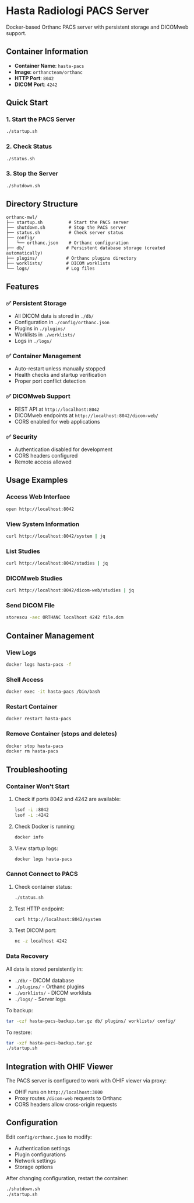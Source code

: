 # Hasta Radiologi PACS Server

Docker-based Orthanc PACS server with persistent storage and DICOMweb support.

## Container Information
- **Container Name**: `hasta-pacs`
- **Image**: `orthancteam/orthanc`
- **HTTP Port**: `8042`
- **DICOM Port**: `4242`

## Quick Start

### 1. Start the PACS Server
```bash
./startup.sh
```

### 2. Check Status
```bash
./status.sh
```

### 3. Stop the Server
```bash
./shutdown.sh
```

## Directory Structure
```
orthanc-mwl/
├── startup.sh          # Start the PACS server
├── shutdown.sh         # Stop the PACS server
├── status.sh           # Check server status
├── config/
│   └── orthanc.json    # Orthanc configuration
├── db/                # Persistent database storage (created automatically)
├── plugins/           # Orthanc plugins directory
├── worklists/         # DICOM worklists
└── logs/              # Log files
```

## Features

### ✅ Persistent Storage
- All DICOM data is stored in `./db/`
- Configuration in `./config/orthanc.json`
- Plugins in `./plugins/`
- Worklists in `./worklists/`
- Logs in `./logs/`

### ✅ Container Management
- Auto-restart unless manually stopped
- Health checks and startup verification
- Proper port conflict detection

### ✅ DICOMweb Support
- REST API at `http://localhost:8042`
- DICOMweb endpoints at `http://localhost:8042/dicom-web/`
- CORS enabled for web applications

### ✅ Security
- Authentication disabled for development
- CORS headers configured
- Remote access allowed

## Usage Examples

### Access Web Interface
```bash
open http://localhost:8042
```

### View System Information
```bash
curl http://localhost:8042/system | jq
```

### List Studies
```bash
curl http://localhost:8042/studies | jq
```

### DICOMweb Studies
```bash
curl http://localhost:8042/dicom-web/studies | jq
```

### Send DICOM File
```bash
storescu -aec ORTHANC localhost 4242 file.dcm
```

## Container Management

### View Logs
```bash
docker logs hasta-pacs -f
```

### Shell Access
```bash
docker exec -it hasta-pacs /bin/bash
```

### Restart Container
```bash
docker restart hasta-pacs
```

### Remove Container (stops and deletes)
```bash
docker stop hasta-pacs
docker rm hasta-pacs
```

## Troubleshooting

### Container Won't Start
1. Check if ports 8042 and 4242 are available:
   ```bash
   lsof -i :8042
   lsof -i :4242
   ```

2. Check Docker is running:
   ```bash
   docker info
   ```

3. View startup logs:
   ```bash
   docker logs hasta-pacs
   ```

### Cannot Connect to PACS
1. Check container status:
   ```bash
   ./status.sh
   ```

2. Test HTTP endpoint:
   ```bash
   curl http://localhost:8042/system
   ```

3. Test DICOM port:
   ```bash
   nc -z localhost 4242
   ```

### Data Recovery
All data is stored persistently in:
- `./db/` - DICOM database
- `./plugins/` - Orthanc plugins
- `./worklists/` - DICOM worklists
- `./logs/` - Server logs

To backup:
```bash
tar -czf hasta-pacs-backup.tar.gz db/ plugins/ worklists/ config/
```

To restore:
```bash
tar -xzf hasta-pacs-backup.tar.gz
./startup.sh
```

## Integration with OHIF Viewer

The PACS server is configured to work with OHIF viewer via proxy:
- OHIF runs on `http://localhost:3000`
- Proxy routes `/dicom-web` requests to Orthanc
- CORS headers allow cross-origin requests

## Configuration

Edit `config/orthanc.json` to modify:
- Authentication settings
- Plugin configurations
- Network settings
- Storage options

After changing configuration, restart the container:
```bash
./shutdown.sh
./startup.sh
```
